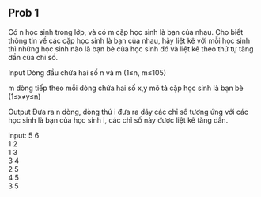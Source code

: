 ## Prob 1
Có n học sinh trong lớp, và có m cặp học sinh là bạn của nhau. Cho biết thông tin về các cặp học sinh là bạn của nhau, hãy liệt kê với mỗi học sinh thì những học sinh nào là bạn bè của học sinh đó và liệt kê theo thứ tự tăng dần của chỉ số.

Input
Dòng đầu chứa hai số n và m (1≤n, m≤105)

m dòng tiếp theo mỗi dòng chứa hai số x,y mô tả cặp học sinh là bạn bè (1≤x≠y≤n)

Output
Đưa ra n dòng, dòng thứ i đưa ra dãy các chỉ số tương ứng với các học sinh là bạn của học sinh i, các chỉ số này được liệt kê tăng dần.

input: 
5 6\
1 2\
1 3\
3 4\
2 5\
4 5\
3 5
